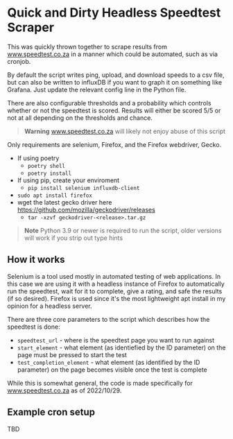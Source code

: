 # Quick and Dirty Headless Speedtest Scraper
This was quickly thrown together to scrape results from www.speedtest.co.za in a manner which could be automated, such as via cronjob.

By default the script writes ping, upload, and download speeds to a csv file, but can also be written to influxDB if you want to graph it on something like Grafana. Just update the relevant config line in the Python file.

There are also configurable thresholds and a probability which controls whether or not the speedtest is scored. Results will either be scored 5/5 or not at all depending on the thresholds and chance.

> **Warning**
> www.speedtest.co.za will likely not enjoy abuse of this script

Only requirements are selenium, Firefox, and the Firefox webdriver, Gecko.
- If using poetry
    - `poetry shell`
    - `poetry install`
- If using pip, create your enviroment
    - `pip install selenium influxdb-client`
- `sudo apt install firefox`
- wget the latest gecko driver here https://github.com/mozilla/geckodriver/releases
    - `tar -xzvf geckodriver-<release>.tar.gz`

>**Note**
> Python 3.9 or newer is required to run the script, older versions will work if you strip out type hints

## How it works
Selenium is a tool used mostly in automated testing of web applications. In this case we are using it with a headless instance of Firefox to automatically run the speedtest, wait for it to complete, give a rating, and safe the results (if so desired). Firefox is used since it's the most lightweight apt install in my opinion for a headless server.

There are three core parameters to the script which describes how the speedtest is done:
- `speedtest_url` - where is the speedtest page you want to run against
- `start_element` - what element (as identiefied by the ID parameter) on the page must be pressed to start the test
- `test_completion_element` - what element (as identified by the ID parameter) on the page becomes visible once the test is complete

While this is somewhat general, the code is made specifically for www.speedtest.co.za as of 2022/10/29.

## Example cron setup
TBD